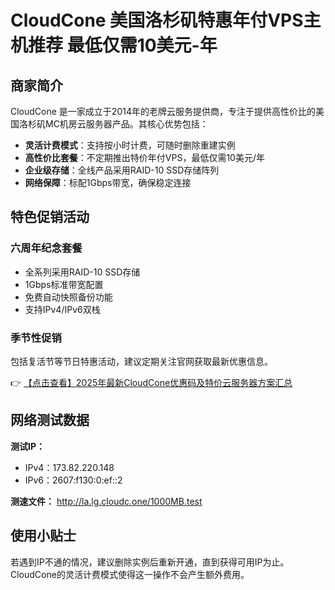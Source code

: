 # CloudCone 美国洛杉矶特惠年付VPS主机推荐 最低仅需10美元-年

## 商家简介

CloudCone 是一家成立于2014年的老牌云服务提供商，专注于提供高性价比的美国洛杉矶MC机房云服务器产品。其核心优势包括：

- **灵活计费模式**：支持按小时计费，可随时删除重建实例
- **高性价比套餐**：不定期推出特价年付VPS，最低仅需10美元/年
- **企业级存储**：全线产品采用RAID-10 SSD存储阵列
- **网络保障**：标配1Gbps带宽，确保稳定连接

## 特色促销活动

### 六周年纪念套餐
- 全系列采用RAID-10 SSD存储
- 1Gbps标准带宽配置
- 免费自动快照备份功能
- 支持IPv4/IPv6双栈

### 季节性促销
包括复活节等节日特惠活动，建议定期关注官网获取最新优惠信息。

👉 [【点击查看】2025年最新CloudCone优惠码及特价云服务器方案汇总](https://bit.ly/Cloudcone)

## 网络测试数据
**测试IP：**
- IPv4：173.82.220.148
- IPv6：2607:f130:0:ef::2

**测速文件：**
http://la.lg.cloudc.one/1000MB.test

## 使用小贴士
若遇到IP不通的情况，建议删除实例后重新开通，直到获得可用IP为止。CloudCone的灵活计费模式使得这一操作不会产生额外费用。